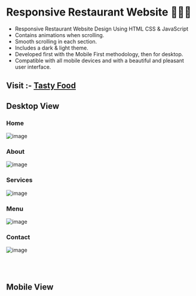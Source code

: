 # Responsive Restaurant Website 🍔🍕🌭


- Responsive Restaurant Website Design Using HTML CSS & JavaScript
- Contains animations when scrolling.
- Smooth scrolling in each section.
- Includes a dark & light theme.
- Developed first with the Mobile First methodology, then for desktop.
- Compatible with all mobile devices and with a beautiful and pleasant user interface.
## Visit :- <a href=" ">Tasty Food </a>
## Desktop View
### Home
![image](https://github.com/Janith-Sandamal/Tasty-food/assets/78975250/7c424366-278b-4dce-b123-30a6b1e3e4c4)
### About
![image](https://github.com/Janith-Sandamal/Tasty-food/assets/78975250/f7eb9f8b-6915-4b82-a351-9883fe776748)
### Services
![image](https://github.com/Janith-Sandamal/Tasty-food/assets/78975250/5eae914c-dcf4-4220-adff-009f698d12fa)
### Menu
![image](https://github.com/Janith-Sandamal/Tasty-food/assets/78975250/b9add0a1-4211-45cc-8319-cc61158e27d6)
### Contact
![image](https://github.com/Janith-Sandamal/Tasty-food/assets/78975250/30dc928a-0a28-4845-8708-257a9c8f3d37)





<br><br>
## Mobile View
